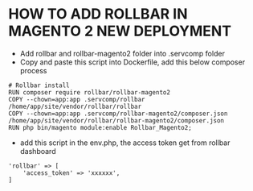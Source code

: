 HOW TO ADD ROLLBAR IN MAGENTO 2 NEW DEPLOYMENT
============================================================
- Add rollbar and rollbar-magento2 folder into .servcomp folder
- Copy and paste this script into Dockerfile, add this below composer process
```
# Rollbar install
RUN composer require rollbar/rollbar-magento2
COPY --chown=app:app .servcomp/rollbar /home/app/site/vendor/rollbar/rollbar
COPY --chown=app:app .servcomp/rollbar-magento2/composer.json /home/app/site/vendor/rollbar/rollbar-magento2/composer.json
RUN php bin/magento module:enable Rollbar_Magento2;
```
- add this script in the env.php, the access token get from rollbar dashboard
```
'rollbar' => [
    'access_token' => 'xxxxxx',
]
```



